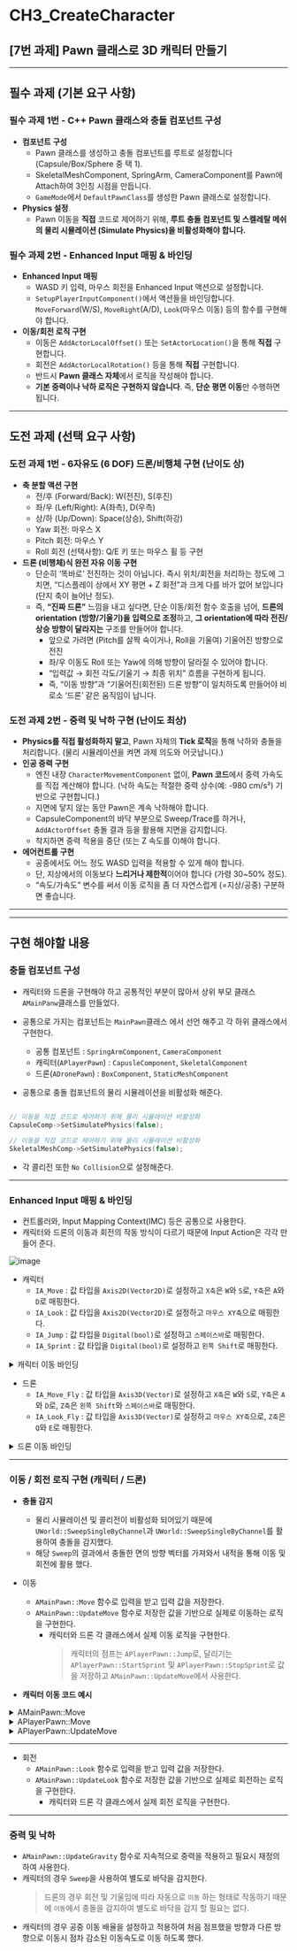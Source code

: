 # CH3_CreateCharacter
## [7번 과제] Pawn 클래스로 3D 캐릭터 만들기
---
## 필수 과제 (기본 요구 사항)

### **필수 과제 1번 - C++ Pawn 클래스와 충돌 컴포넌트 구성**

- **컴포넌트 구성**
    - Pawn 클래스를 생성하고 충돌 컴포넌트를 루트로 설정합니다 (Capsule/Box/Sphere 중 택 1).
    - SkeletalMeshComponent, SpringArm, CameraComponent를 Pawn에 Attach하여 3인칭 시점을 만듭니다.
    - `GameMode`에서 `DefaultPawnClass`를 생성한 Pawn 클래스로 설정합니다.
- **Physics 설정**
    - Pawn 이동을 **직접** 코드로 제어하기 위해, **루트 충돌 컴포넌트 및 스켈레탈 메쉬의 물리 시뮬레이션 (Simulate Physics)을 비활성화해야 합니다.**

### **필수 과제 2번 - Enhanced Input 매핑 & 바인딩**

- **Enhanced Input 매핑**
    - WASD 키 입력, 마우스 회전을 Enhanced Input 액션으로 설정합니다.
    - `SetupPlayerInputComponent()`에서 액션들을 바인딩합니다. `MoveForward`(W/S), `MoveRight`(A/D), `Look`(마우스 이동) 등의 함수를 구현해야 합니다.
- **이동/회전 로직 구현**
    - 이동은 `AddActorLocalOffset()` 또는 `SetActorLocation()`을 통해 **직접** 구현합니다.
    - 회전은 `AddActorLocalRotation()` 등을 통해 **직접** 구현합니다.
    - 반드시 **Pawn 클래스 자체**에서 로직을 작성해야 합니다.
    - **기본 중력이나 낙하 로직은 구현하지 않습니다**. 즉, **단순 평면 이동**만 수행하면 됩니다.

---
## 도전 과제 (선택 요구 사항)

### **도전 과제 1번 - 6자유도 (6 DOF) 드론/비행체 구현 (난이도 상)**

- **축 분할 액션 구현**
    - 전/후 (Forward/Back): W(전진), S(후진)
    - 좌/우 (Left/Right): A(좌측), D(우측)
    - 상/하 (Up/Down): Space(상승), Shift(하강)
    - Yaw 회전: 마우스 X
    - Pitch 회전: 마우스 Y
    - Roll 회전 (선택사항): Q/E 키 또는 마우스 휠 등 구현
- **드론 (비행체)식 완전 자유 이동 구현**
    - 단순히 ‘똑바로’ 전진하는 것이 아닙니다. 즉시 위치/회전을 처리하는 정도에 그치면, “디스플레이 상에서 XY 평면 + Z 회전”과 크게 다를 바가 없어 보입니다 (단지 축이 늘어난 정도).
    - 즉, **“진짜 드론”** 느낌을 내고 싶다면, 단순 이동/회전 함수 호출을 넘어, **드론의 orientation (방향/기울기)을 입력으로 조정**하고, **그 orientation에 따라 전진/상승 방향이 달라지는** 구조를 만들어야 합니다.
        - 앞으로 가려면 (Pitch를 살짝 숙이거나, Roll을 기울여) 기울어진 방향으로 전진
        - 좌/우 이동도 Roll 또는 Yaw에 의해 방향이 달라질 수 있어야 합니다.
        - “입력값 → 회전 각도/기울기 → 최종 위치” 흐름을 구현하게 됩니다.
        - 즉, “이동 방향”과 “기울어진(회전된) 드론 방향”이 일치하도록 만들어야 비로소 ‘드론’ 같은 움직임이 납니다.

### **도전 과제 2번 - 중력 및 낙하 구현 (난이도 최상)**

- **Physics를 직접 활성화하지 말고**, Pawn 자체의 **Tick 로직**을 통해 낙하와 충돌을 처리합니다. (물리 시뮬레이션을 켜면 과제 의도와 어긋납니다.)
- **인공 중력 구현**
    - 엔진 내장 `CharacterMovementComponent` 없이, **Pawn 코드**에서 중력 가속도를 직접 계산해야 합니다. (낙하 속도는 적절한 중력 상수(예: -980 cm/s²) 기반으로 구현합니다.)
    - 지면에 닿지 않는 동안 Pawn은 계속 낙하해야 합니다.
    - CapsuleComponent의 바닥 부분으로 Sweep/Trace를 하거나, `AddActorOffset` 충돌 결과 등을 활용해 지면을 감지합니다.
    - 착지하면 중력 적용을 중단 (또는 Z 속도를 0)해야 합니다.
- **에어컨트롤 구현**
    - 공중에서도 어느 정도 WASD 입력을 적용할 수 있게 해야 합니다.
    - 단, 지상에서의 이동보다 **느리거나 제한적**이어야 합니다 (가령 30~50% 정도).
    - “속도/가속도” 변수를 써서 이동 로직을 좀 더 자연스럽게 (=지상/공중) 구분하면 좋습니다.

---
---
## **구현 해야할 내용**

### **충돌 컴포넌트 구성**

- 캐릭터와 드론을 구현해야 하고 공통적인 부분이 많아서 상위 부모 클래스 `AMainPanw`클래스를 만들었다.
- 공통으로 가지는 컴포넌트는 `MainPawn`클래스 에서 선언 해주고 각 하위 클래스에서 구현한다.
    - 공통 컴포넌트 : `SpringArmComponent`, `CameraComponent`
    - 캐릭터(`APlayerPawn`) : `CapusleComponent`, `SkeletalComponent`
    - 드론(`ADronePawn`) : `BoxComponent`, `StaticMeshComponent`
  
- 공통으로 충돌 컴포넌트의 물리 시뮬레이션을 비활성화 해준다.
```cpp

// 이동을 직접 코드로 제어하기 위해 물리 시뮬레이션 비활성화
CapsuleComp->SetSimulatePhysics(false);

// 이동을 직접 코드로 제어하기 위해 물리 시뮬레이션 비활성화
SkeletalMeshComp->SetSimulatePhysics(false);

```
- 각 콜리전 또한 `No Collision`으로 설정해준다.

---

### **Enhanced Input 매핑 & 바인딩**

- 컨트롤러와, Input Mapping Context(IMC) 등은 공통으로 사용한다.
- 캐릭터와 드론의 이동과 회전의 작동 방식이 다르기 때문에 Input Action은 각각 만들어 준다.

![image](https://github.com/user-attachments/assets/e86aa0ec-ef24-4c05-aaf4-cd494a4e9a5e)

- 캐릭터
    - `IA_Move` : 값 타입을 `Axis2D(Vector2D)`로 설정하고 `X축`은 `W`와 `S`로, `Y축`은 `A`와 `D`로 매핑한다.
    - `IA_Look` : 값 타입을 `Axis2D(Vector2D)`로 설정하고 `마우스 XY축`으로 매핑한다.
    - `IA_Jump` : 값 타입을 `Digital(bool)`로 설정하고 `스페이스바`로 매핑한다.
    - `IA_Sprint` : 값 타입을 `Digital(bool)`로 설정하고 `왼쪽 Shift`로 매핑한다.

<details>
<summary>캐릭터 이동 바인딩</summary>

```cpp

void APlayerPawn::SetupInputBinding(UEnhancedInputComponent* EnhancedInput, AMainPlayerController* PlayerController)
{
    // 이동 바인딩
    if (PlayerController->MoveAction)
    {
        EnhancedInput->BindAction(
            PlayerController->MoveAction,
            ETriggerEvent::Triggered,
            this,
            &APlayerPawn::Move
        );
    }

    // 회전 바인딩
    if (PlayerController->LookAction)
    {
        EnhancedInput->BindAction(
            PlayerController->LookAction,
            ETriggerEvent::Triggered,
            this,
            &APlayerPawn::Look
        );
    }

    // 점프 바인딩
    if (PlayerController->JumpAction)
    {
        EnhancedInput->BindAction(
            PlayerController->JumpAction,
            ETriggerEvent::Triggered,
            this,
            &APlayerPawn::Jump
        );
    }

    // 달리기 바인딩
    if (PlayerController->SprintAction)
    {
        EnhancedInput->BindAction(
            PlayerController->SprintAction,
            ETriggerEvent::Triggered,
            this,
            &APlayerPawn::StartSprint
        );

        EnhancedInput->BindAction(
            PlayerController->SprintAction,
            ETriggerEvent::Completed,
            this,
            &APlayerPawn::StopSprint
        );
    }
}

```
    
</details>

- 드론
    - `IA_Move_Fly` : 값 타입을 `Axis3D(Vector)`로 설정하고 `X축`은 `W`와 `S`로, `Y축`은 `A`와 `D`로, `Z축`은 `왼쪽 Shift`와 `스페이스바`로 매핑한다.
    - `IA_Look_Fly` : 값 타입을 `Axis3D(Vector)`로 설정하고 `마우스 XY축`으로, `Z축`은 `Q`와 `E`로 매핑한다.

<details>
<summary>드론 이동 바인딩</summary>
    
```cpp

void ADronePawn::SetupInputBinding(UEnhancedInputComponent* EnhancedInput, AMainPlayerController* PlayerController)
{
	// 이동 바인딩
	if (PlayerController->MoveFlyAction)
	{
		EnhancedInput->BindAction(
			PlayerController->MoveFlyAction,
			ETriggerEvent::Triggered,
			this,
			&ADronePawn::Move
		);
	}

	// 회전 바인딩
	if (PlayerController->LookFlyAction)
	{
		EnhancedInput->BindAction(
			PlayerController->LookFlyAction,
			ETriggerEvent::Triggered,
			this,
			&ADronePawn::Look
		);
	}
}

```

</details>

---

### **이동 / 회전 로직 구현 (캐릭터 / 드론)**

- **충돌 감지**
  - 물리 시뮬레이션 및 콜리전이 비활성화 되어있기 때문에 `UWorld::SweepSingleByChannel`과 `UWorld::SweepSingleByChannel`를 활용하여 충돌을 감지했다.
  - 해당 `Sweep`의 결과에서 충돌한 면의 방향 벡터를 가져와서 내적을 통해 이동 및 회전에 활용 했다.

- 이동
  - `AMainPawn::Move` 함수로 입력을 받고 입력 값을 저장한다.
  - `AMainPawn::UpdateMove` 함수로 저장한 값을 기반으로 실제로 이동하는 로직을 구현한다.
      - 캐릭터와 드론 각 클래스에서 실제 이동 로직을 구현한다.
          > 캐릭터의 점프는 `APlayerPawn::Jump`로, 달리기는 `APlayerPawn::StartSprint` 및 `APlayerPawn::StopSprint`로 값을 저장하고 `AMainPawn::UpdateMove`에서 사용한다.

- **캐릭터 이동 코드 예시**

<details>
<summary>AMainPawn::Move</summary>

```cpp

void AMainPawn::Move(const FInputActionValue& Value)
{
	AddVelocity = Value.Get<FVector>().GetSafeNormal() * MoveSpeed;

	// 월드 좌표계로 변환
	AddVelocity = GetWorldVelocity(AddVelocity);
}

```
 
</details>

<details>
<summary>APlayerPawn::Move</summary>

```cpp

void APlayerPawn::Move(const FInputActionValue& Value)
{
	Super::Move(Value);

	// 바닥이 아닐 경우
	if (!IsGround())
	{
		FVector2D MoveDirection = FVector2D(GetWorldVelocity(Value.Get<FVector>().GetSafeNormal()));

		// 두 방향 내적해서 얼마나 차이나는지 확인
		float Scalar = FVector2D::DotProduct(JumpStartDirection, MoveDirection);

		Scalar = FMath::Clamp(Scalar, MaxAirControlMultiplier, 1.0f);

		AddVelocity *= Scalar;
	}
	else
	{
		JumpStartDirection = FVector2D::ZeroVector;
	}
}

```
 
</details>

<details>
<summary>APlayerPawn::UpdateMove</summary>

```cpp

void APlayerPawn::UpdateMove(float DeltaTime)
{
	// 바닥 여부 확인
	UpdateIsGround();

	// 바닥이면 현재 Z축 속도 제거
	if (IsGround())
	{
		Velocity.Z = 0.0f;
	}

	Velocity += AddVelocity * DeltaTime;

	FVector TargetLocation = GetActorLocation() + Velocity;

	if (bShowDebugDrawing)
	{
		DrawDebugCapsule(GetWorld(), TargetLocation, MyCollision.GetCapsuleHalfHeight(), MyCollision.GetSphereRadius(), FQuat::Identity, FColor::Green, false, 0.5f);
	}

	bool bIsHit = GetWorld()->SweepMultiByChannel(OutHits, GetActorLocation(), TargetLocation, FQuat::Identity, ECC_WorldStatic, MyCollision, QueryParams);

	if (bIsHit)
	{
		// 충돌 면과 내적 계산
		for (const auto& Hit : OutHits)
		{
			auto HitDirection = Hit.ImpactNormal;

			// 내적 계산해서 Velocity에 반영
			float Scalar = FVector::DotProduct(Velocity, HitDirection);

			Velocity -= Scalar * HitDirection;
		}
	}

	if (!Velocity.IsNearlyZero())
	{
		CurrentSpeed = MoveSpeed;
	}
	else
	{
		CurrentSpeed = 0.0f;
	}

	// 이동
	AddActorWorldOffset(Velocity);

	AddVelocity = FVector::ZeroVector;
	Velocity = FVector(0, 0, Velocity.Z);
}

```
 
</details>

---

- 회전
  - `AMainPawn::Look` 함수로 입력을 받고 입력 값을 저장한다.
  - `AMainPawn::UpdateLook` 함수로 저장한 값을 기반으로 실제로 회전하는 로직을 구현한다.
      - 캐릭터와 드론 각 클래스에서 실제 회전 로직을 구현한다.

---

### **중력 및 낙하**

- `AMainPawn::UpdateGravity` 함수로 지속적으로 중력을 적용하고 필요시 재정의 하여 사용한다.
- 캐릭터의 경우 `Sweep`을 사용하여 별도로 바닥을 감지한다.
  > 드론의 경우 회전 및 기울임에 따라 자동으로 `이동` 하는 형태로 작동하기 때문에 `이동`에서 충돌을 감지하여 별도로 바닥을 감지 할 필요는 없다.
- 캐릭터의 경우 공중 이동 배율을 설정하고 적용하여 처음 점프했을 방향과 다른 방향으로 이동시 점차 감소된 이동속도로 이동 하도록 했다.
















